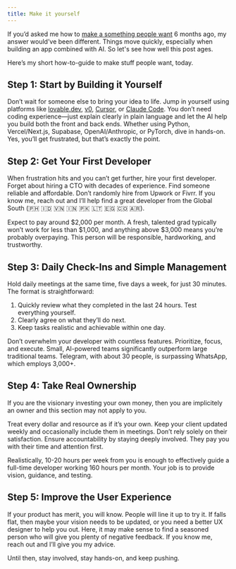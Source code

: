 ```yaml
---
title: Make it yourself
---
```


If you’d asked me how to [make a something people want](https://www.paulgraham.com/good.html) 6 months ago, my answer would’ve been different. Things move quickly, especially when building an app combined with AI. So let's see how well this post ages.

Here’s my short how-to-guide to make stuff people want, today.

## Step 1: Start by Building it Yourself

Don’t wait for someone else to bring your idea to life. Jump in yourself using platforms like [lovable.dev](https://lovable.dev/), [v0](https://v0.dev/), [Cursor](https://www.cursor.com/en), or [Claude Code](https://www.anthropic.com/claude-code). You don’t need coding experience—just explain clearly in plain language and let the AI help you build both the front and back ends. Whether using Python, Vercel/Next.js, Supabase, OpenAI/Anthropic, or PyTorch, dive in hands-on. Yes, you’ll get frustrated, but that’s exactly the point.

## Step 2: Get Your First Developer

When frustration hits and you can’t get further, hire your first developer. Forget about hiring a CTO with decades of experience. Find someone reliable and affordable. Don’t randomly hire from Upwork or Fivrr. If you know me, reach out and I’ll help find a great developer from the Global South (🇵🇭 🇮🇩 🇻🇳 🇮🇳 🇵🇰 🇱🇹 🇪🇬 🇨🇴 🇦🇷).

Expect to pay around $2,000 per month. A fresh, talented grad typically won’t work for less than $1,000, and anything above $3,000 means you’re probably overpaying. This person will be responsible, hardworking, and trustworthy.

## Step 3: Daily Check-Ins and Simple Management

Hold daily meetings at the same time, five days a week, for just 30 minutes. The format is straightforward:

1. Quickly review what they completed in the last 24 hours. Test everything yourself.
2. Clearly agree on what they’ll do next.
3. Keep tasks realistic and achievable within one day.

Don’t overwhelm your developer with countless features. Prioritize, focus, and execute. Small, AI-powered teams significantly outperform large traditional teams. Telegram, with about 30 people, is surpassing WhatsApp, which employs 3,000+.

## Step 4: Take Real Ownership

If you are the visionary investing your own money, then you are implicitely an owner and this section may not apply to you.

Treat every dollar and resource as if it’s your own. Keep your client updated weekly and occasionally include them in meetings. Don’t rely solely on their satisfaction. Ensure accountability by staying deeply involved. They pay you with their time and attention first.

Realistically, 10-20 hours per week from you is enough to effectively guide a full-time developer working 160 hours per month. Your job is to provide vision, guidance, and testing.

## Step 5: Improve the User Experience

If your product has merit, you will know. People will line it up to try it. If falls flat, then maybe your vision needs to be updated, or you need a better UX designer to help you out. Here, it may make sense to find a seasoned person who will give you plenty of negative feedback. If you know me, reach out and I’ll give you my advice.

Until then, stay involved, stay hands-on, and keep pushing.
